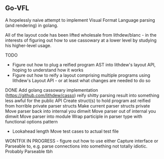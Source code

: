 Go-VFL
------

A hopelessly naive attempt to implement Visual Format Language parsing (and rendering) in golang.

All of the layout code has been lifted wholesale from lithdew/blanc - in the interests of figuring out how to use cassowary at a lower level by studying his higher-level usage.


TODO
- Figure out how to plug a reified program AST into lithdew's layout API, hoping to understand how it works
- Figure out how to reify a layout comprising multiple programs using lithdew's Layout API - or at least what changes are needed to do so



DONE
Add golang cassowary implementation (https://github.com/lithdew/casso)
reify shitty parsing result into something less awful for the public API
Create struct(s) to hold program ast reified from horrible private parser structs
Make current parser structs private
Move parser back into internal you dimwit
Move parser out of internal you dimwit
Move parser into module
Wrap participle in parser type with functional options pattern
 - Lookahead length
Move test cases to actual test file

WONTFIX
IN PROGRESS - figure out how to use either Capture interface or Parseable to, e.g. parse connections into something not totally idiotic. Probably Parseable tbh
